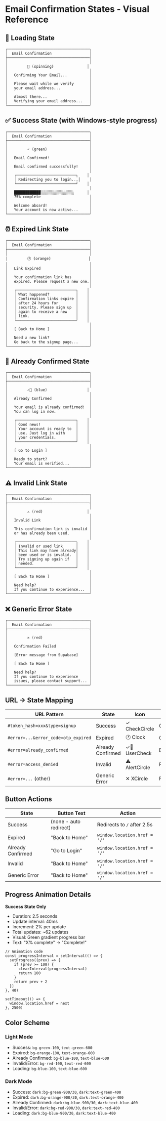 # Email Confirmation States - Visual Reference

## 🔄 Loading State
```
┌─────────────────────────────────────┐
│  Email Confirmation                 │
├─────────────────────────────────────┤
│                                     │
│         🔵 (spinning)               │
│                                     │
│   Confirming Your Email...          │
│                                     │
│   Please wait while we verify       │
│   your email address...             │
│                                     │
│   Almost there...                   │
│   Verifying your email address...   │
└─────────────────────────────────────┘
```

## ✅ Success State (with Windows-style progress)
```
┌─────────────────────────────────────┐
│  Email Confirmation                 │
├─────────────────────────────────────┤
│                                     │
│         ✓ (green)                   │
│                                     │
│   Email Confirmed!                  │
│                                     │
│   Email confirmed successfully!     │
│                                     │
│   ┌───────────────────────────┐    │
│   │ Redirecting you to login...│    │
│   └───────────────────────────┘    │
│                                     │
│   ████████████░░░░░░░░░░░░░░░      │
│   75% complete                      │
│                                     │
│   Welcome aboard!                   │
│   Your account is now active...     │
└─────────────────────────────────────┘
```

## ⏰ Expired Link State
```
┌─────────────────────────────────────┐
│  Email Confirmation                 │
├─────────────────────────────────────┤
│                                     │
│         🕐 (orange)                 │
│                                     │
│   Link Expired                      │
│                                     │
│   Your confirmation link has        │
│   expired. Please request a new one.│
│                                     │
│   ┌───────────────────────────┐    │
│   │ What happened?            │    │
│   │ Confirmation links expire │    │
│   │ after 24 hours for        │    │
│   │ security. Please sign up  │    │
│   │ again to receive a new    │    │
│   │ link.                     │    │
│   └───────────────────────────┘    │
│                                     │
│   [ Back to Home ]                  │
│                                     │
│   Need a new link?                  │
│   Go back to the signup page...     │
└─────────────────────────────────────┘
```

## 👤 Already Confirmed State
```
┌─────────────────────────────────────┐
│  Email Confirmation                 │
├─────────────────────────────────────┤
│                                     │
│         ✓👤 (blue)                  │
│                                     │
│   Already Confirmed                 │
│                                     │
│   Your email is already confirmed!  │
│   You can log in now.               │
│                                     │
│   ┌───────────────────────────┐    │
│   │ Good news!                │    │
│   │ Your account is ready to  │    │
│   │ use. Just log in with     │    │
│   │ your credentials.         │    │
│   └───────────────────────────┘    │
│                                     │
│   [ Go to Login ]                   │
│                                     │
│   Ready to start?                   │
│   Your email is verified...         │
└─────────────────────────────────────┘
```

## ⚠️ Invalid Link State
```
┌─────────────────────────────────────┐
│  Email Confirmation                 │
├─────────────────────────────────────┤
│                                     │
│         ⚠️ (red)                    │
│                                     │
│   Invalid Link                      │
│                                     │
│   This confirmation link is invalid │
│   or has already been used.         │
│                                     │
│   ┌───────────────────────────┐    │
│   │ Invalid or used link      │    │
│   │ This link may have already│    │
│   │ been used or is invalid.  │    │
│   │ Try signing up again if   │    │
│   │ needed.                   │    │
│   └───────────────────────────┘    │
│                                     │
│   [ Back to Home ]                  │
│                                     │
│   Need help?                        │
│   If you continue to experience...  │
└─────────────────────────────────────┘
```

## ❌ Generic Error State
```
┌─────────────────────────────────────┐
│  Email Confirmation                 │
├─────────────────────────────────────┤
│                                     │
│         ✕ (red)                     │
│                                     │
│   Confirmation Failed               │
│                                     │
│   [Error message from Supabase]     │
│                                     │
│   [ Back to Home ]                  │
│                                     │
│   Need help?                        │
│   If you continue to experience     │
│   issues, please contact support... │
└─────────────────────────────────────┘
```

## URL → State Mapping

| URL Pattern | State | Icon | Color |
|-------------|-------|------|-------|
| `#token_hash=xxx&type=signup` | Success | ✓ CheckCircle | Green |
| `#error=...&error_code=otp_expired` | Expired | 🕐 Clock | Orange |
| `#error=already_confirmed` | Already Confirmed | ✓👤 UserCheck | Blue |
| `#error=access_denied` | Invalid | ⚠️ AlertCircle | Red |
| `#error=...` (other) | Generic Error | ✕ XCircle | Red |

## Button Actions

| State | Button Text | Action |
|-------|-------------|--------|
| Success | (none - auto redirect) | Redirects to `/` after 2.5s |
| Expired | "Back to Home" | `window.location.href = '/'` |
| Already Confirmed | "Go to Login" | `window.location.href = '/'` |
| Invalid | "Back to Home" | `window.location.href = '/'` |
| Generic Error | "Back to Home" | `window.location.href = '/'` |

## Progress Animation Details

**Success State Only**
- Duration: 2.5 seconds
- Update interval: 40ms
- Increment: 2% per update
- Total updates: ~62 updates
- Visual: Green gradient progress bar
- Text: "X% complete" → "Complete!"

```tsx
// Animation code
const progressInterval = setInterval(() => {
  setProgress((prev) => {
    if (prev >= 100) {
      clearInterval(progressInterval)
      return 100
    }
    return prev + 2
  })
}, 40)

setTimeout(() => {
  window.location.href = next
}, 2500)
```

## Color Scheme

### Light Mode
- Success: `bg-green-100`, `text-green-600`
- Expired: `bg-orange-100`, `text-orange-600`
- Already Confirmed: `bg-blue-100`, `text-blue-600`
- Invalid/Error: `bg-red-100`, `text-red-600`
- Loading: `bg-blue-100`, `text-blue-600`

### Dark Mode
- Success: `dark:bg-green-900/30`, `dark:text-green-400`
- Expired: `dark:bg-orange-900/30`, `dark:text-orange-400`
- Already Confirmed: `dark:bg-blue-900/30`, `dark:text-blue-400`
- Invalid/Error: `dark:bg-red-900/30`, `dark:text-red-400`
- Loading: `dark:bg-blue-900/30`, `dark:text-blue-400`
